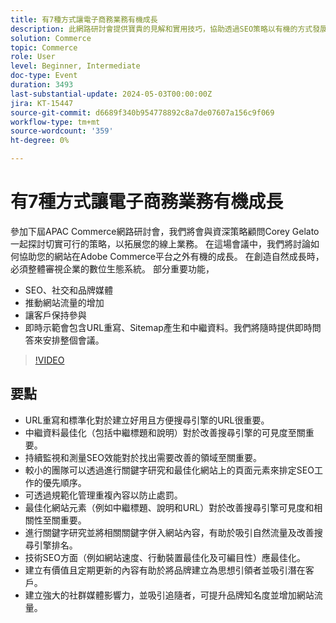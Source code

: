 ```yaml
---
title: 有7種方式讓電子商務業務有機成長
description: 此網路研討會提供寶貴的見解和實用技巧，協助透過SEO策略以有機的方式發展電子商務業務。 這些策略涵蓋多個方面，例如網站最佳化、關鍵字研究、技術SEO改進、內容建立、社群媒體上線、客戶滿意度和行銷管道多樣化。 我們向與會者介紹Adobe Commerce平台內的原生功能，並鼓勵他們加入即將推出的Adobe Summit，以進一步瞭解機會。 整體而言，網路研討會強調持續努力和適應性對於在電子商務產業取得長遠成功的重要性。
solution: Commerce
topic: Commerce
role: User
level: Beginner, Intermediate
doc-type: Event
duration: 3493
last-substantial-update: 2024-05-03T00:00:00Z
jira: KT-15447
source-git-commit: d6689f340b954778892c8a7de07607a156c9f069
workflow-type: tm+mt
source-wordcount: '359'
ht-degree: 0%

---
```



# 有7種方式讓電子商務業務有機成長

參加下屆APAC Commerce網路研討會，我們將會與資深策略顧問Corey Gelato一起探討切實可行的策略，以拓展您的線上業務。 在這場會議中，我們將討論如何協助您的網站在Adobe Commerce平台之外有機的成長。 在創造自然成長時，必須整體審視企業的數位生態系統。 部分重要功能，

* SEO、社交和品牌媒體
* 推動網站流量的增加
* 讓客戶保持參與
* 即時示範會包含URL重寫、Sitemap產生和中繼資料。我們將隨時提供即時問答來安排整個會議。

>[!VIDEO](https://video.tv.adobe.com/v/3428817/?learn=on)

## 要點

* URL重寫和標準化對於建立好用且方便搜尋引擎的URL很重要。
* 中繼資料最佳化（包括中繼標題和說明）對於改善搜尋引擎的可見度至關重要。
* 持續監視和測量SEO效能對於找出需要改善的領域至關重要。
* 較小的團隊可以透過進行關鍵字研究和最佳化網站上的頁面元素來排定SEO工作的優先順序。
* 可透過規範化管理重複內容以防止處罰。
* 最佳化網站元素（例如中繼標題、說明和URL）對於改善搜尋引擎可見度和相關性至關重要。
* 進行關鍵字研究並將相關關鍵字併入網站內容，有助於吸引自然流量及改善搜尋引擎排名。
* 技術SEO方面（例如網站速度、行動裝置最佳化及可編目性）應最佳化。
* 建立有價值且定期更新的內容有助於將品牌建立為思想引領者並吸引潛在客戶。
* 建立強大的社群媒體影響力，並吸引追隨者，可提升品牌知名度並增加網站流量。